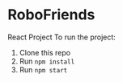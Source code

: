 # RoboFriends

React Project
To run the project:

1. Clone this repo
2. Run `npm install`
3. Run `npm start`
